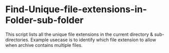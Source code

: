 # Find-Unique-file-extensions-in-Folder-sub-folder
This script lists all the unique file extensions in the current directory &amp; sub-directories. Example usecase is to identify which file extension to allow when archive contains multiple files.

